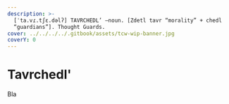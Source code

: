 ```yaml
---
description: >-
  [ˈta.vɾ.tʃɛ.dəlʔ] TAVRCHEDL’ –noun. [Zdetl tavr “morality” + chedl
  “guardians”]. Thought Guards.
cover: ../../../../.gitbook/assets/tcw-wip-banner.jpg
coverY: 0
---
```


# Tavrchedl'

Bla

